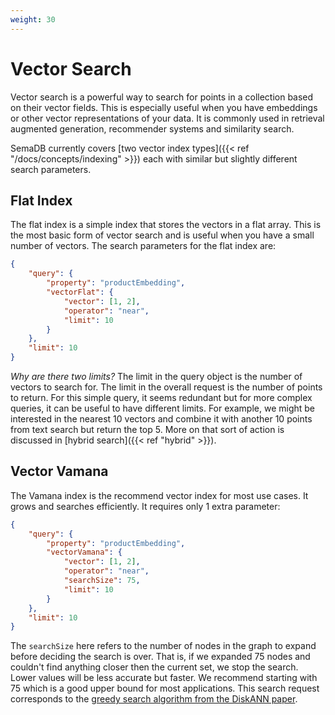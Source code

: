 ```yaml
---
weight: 30
---
```


# Vector Search

Vector search is a powerful way to search for points in a collection based on their vector fields. This is especially useful when you have embeddings or other vector representations of your data. It is commonly used in retrieval augmented generation, recommender systems and similarity search.

SemaDB currently covers [two vector index types]({{< ref "/docs/concepts/indexing" >}}) each with similar but slightly different search parameters.

## Flat Index

The flat index is a simple index that stores the vectors in a flat array. This is the most basic form of vector search and is useful when you have a small number of vectors. The search parameters for the flat index are:

```json
{
    "query": {
        "property": "productEmbedding",
        "vectorFlat": {
            "vector": [1, 2],
            "operator": "near",
            "limit": 10 
        }
    },
    "limit": 10
}
```

*Why are there two limits?* The limit in the query object is the number of vectors to search for. The limit in the overall request is the number of points to return. For this simple query, it seems redundant but for more complex queries, it can be useful to have different limits. For example, we might be interested in the nearest 10 vectors and combine it with another 10 points from text search but return the top 5. More on that sort of action is discussed in [hybrid search]({{< ref "hybrid" >}}).

## Vector Vamana

The Vamana index is the recommend vector index for most use cases. It grows and searches efficiently. It requires only 1 extra parameter:

```json
{
    "query": {
        "property": "productEmbedding",
        "vectorVamana": {
            "vector": [1, 2],
            "operator": "near",
            "searchSize": 75,
            "limit": 10 
        }
    },
    "limit": 10
}
```

The `searchSize` here refers to the number of nodes in the graph to expand before deciding the search is over. That is, if we expanded 75 nodes and couldn't find anything closer then the current set, we stop the search. Lower values will be less accurate but faster. We recommend starting with 75 which is a good upper bound for most applications. This search request corresponds to the [greedy search algorithm from the DiskANN paper](https://proceedings.neurips.cc/paper_files/paper/2019/file/09853c7fb1d3f8ee67a61b6bf4a7f8e6-Paper.pdf).